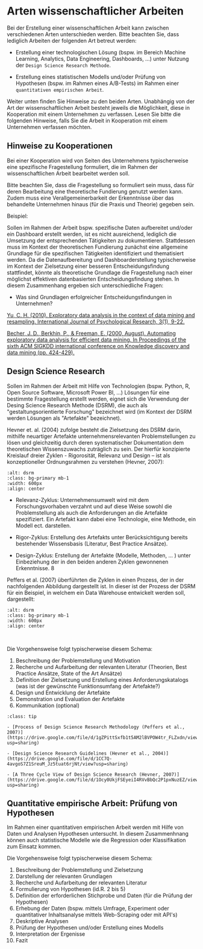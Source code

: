 # Arten wissenschaftlicher Arbeiten

Bei der Erstellung einer wissenschaftlichen Arbeit kann zwischen verschiedenen Arten unterschieden werden. Bitte beachten Sie, dass lediglich Arbeiten der folgenden Art betreut werden:

- Erstellung einer technologischen Lösung (bspw. im Bereich Machine Learning, Analytics, Data Engineering, Dashboards, ...) unter Nutzung der `Design Science Research Methode`.

- Erstellung eines statistischen Modells und/oder Prüfung von Hypothesen (bspw. im Rahmen eines A/B-Tests) im Rahmen einer `quantitativen empirischen Arbeit`.

Weiter unten finden Sie Hinweise zu den beiden Arten. Unabhängig von der Art der wissenschaftlichen Arbeit besteht jeweils die Möglichkeit, diese in Kooperation mit einem Unternehmen zu verfassen. Lesen Sie bitte die folgenden Hinweise, falls Sie die Arbeit in Kooperation mit einem Unternehmen verfassen möchten. 

## Hinweise zu Kooperationen

Bei einer Kooperation wird von Seiten des Unternehmens typischerweise eine spezifische Fragestellung formuliert, die im Rahmen der wissenschaftlichen Arbeit bearbeitet werden soll.

Bitte beachten Sie, dass die Fragestellung so formuliert sein muss, dass für deren Bearbeitung eine theoretische Fundierung genutzt werden kann. Zudem muss eine Verallgemeinerbarkeit der Erkenntnisse über das behandelte Unternehmen hinaus (für die Praxis und Theorie) gegeben sein. 

Beispiel: 

Sollen im Rahmen der Arbeit bspw. spezifische Daten aufbereitet und/oder ein Dashboard erstellt werden, ist es nicht ausreichend, lediglich die Umsetzung der entsprechenden Tätigkeiten zu dokumentieren. Stattdessen muss im Kontext der theoretischen Fundierung zunächst eine allgemeine Grundlage für die spezifischen Tätigkeiten identifiziert und thematisiert werden. Da die Datenaufbereitung und Dashboarderstellung typischerweise im Kontext der Zielsetzung einer besseren Entscheidungsfindung stattfindet, könnte als theoretische Grundlage die Fragestellung nach einer möglichst effektiven datenbasierten Entscheidungsfindung stehen. In diesem Zusammenhang ergeben sich unterschiedliche Fragen:

- Was sind Grundlagen erfolgreicher Entscheidungsfindungen in Unternehmen?


[Yu, C. H. (2010). Exploratory data analysis in the context of data mining and resampling. International Journal of Psychological Research, 3(1), 9-22.](https://www.redalyc.org/pdf/2990/299023509014.pdf)

[Becher, J. D., Berkhin, P., & Freeman, E. (2000, August). Automating exploratory data analysis for efficient data mining. In Proceedings of the sixth ACM SIGKDD international conference on Knowledge discovery and data mining (pp. 424-429).](https://dl.acm.org/doi/pdf/10.1145/347090.347179?casa_token=s1H63DdGkFIAAAAA:k92fm2vclEJx_i3F_hVUOYXx84VwT7kjJOwF-Z-CK1EULaDsFFbPkzA_2yTLcgG1sRnI4nVxUxcW)


## Design Science Research

Sollen im Rahmen der Arbeit mit Hilfe von Technologien (bspw. Python, R, Open Source Software, Microsoft Power BI, ...) Lösungen für eine bestimmte Fragestellung erstellt werden, eignet sich die Verwendung der Desing Science Research Methode (DSRM), die auch als "gestaltungsorientierte Forschung" bezeichnet wird (im Kontext der DSRM werden Lösungen als "Artefakte" bezeichnet). 

Hevner et. al. (2004) zufolge besteht die Zielsetzung des DSRM darin, mithilfe neuartiger Artefakte unternehmensrelevanten Problemstellungen zu lösen und gleichzeitig durch deren systematischer Dokumentation dem theoretischen Wissenszuwachs zuträglich zu sein. Der hierfür konzipierte  Kreislauf dreier Zyklen - Rigorosität, Relevanz und Design – ist als konzeptioneller Ordnungsrahmen zu verstehen (Hevner, 2007): 

```{image} ../_static/img/dsrm-cycles.png
:alt: dsrm
:class: bg-primary mb-1
:width: 600px
:align: center
```

- Relevanz-Zyklus: Unternehmensumwelt wird mit dem Forschungsvorhaben verzahnt und auf diese Weise sowohl die Problemstellung als auch die Anforderungen an die Artefakte spezifiziert. Ein Artefakt kann dabei eine Technologie, eine Methode, ein Modell ect. darstellen. 

- Rigor-Zyklus: Erstellung des Artefakts unter Berücksichtigung bereits bestehender Wissensbasis (Literatur, Best Practice Ansätze). 
  
- Design-Zyklus: Erstellung der Artefakte (Modelle, Methoden, ... ) unter Einbeziehung der in den beiden anderen Zyklen gewonnenen Erkenntnisse.  8

Peffers et al. (2007) überführten die Zyklen in einen Prozess, der in der nachfolgenden Abbildung dargestellt ist. In dieser ist der Prozess der DSRM für ein Beispiel, in welchem ein Data Warehouse entwickelt werden soll, dargestellt:

```{image} ../_static/img/dsrm-process.png
:alt: dsrm
:class: bg-primary mb-1
:width: 600px
:align: center
```

<br>

Die Vorgehensweise folgt typischerweise diesem Schema:

1. Beschreibung der Problemstellung und Motivation
2. Recherche und Aufarbeitung der relevanten Literatur (Theorien, Best Practice Ansätze, State of the Art Ansätze)
3. Definition der Zielsetzung und Erstellung eines Anforderungskatalogs (was ist der gewünschte Funktionsumfang der Artefakte?)
4. Design und Entwicklung der Artefakte
5. Demonstration und Evaluation der Artefakte
6. Kommunikation (optional)

```{admonition} Literatur
:class: tip

- [Process of Design Science Research Methodology (Peffers et al., 2007)](https://drive.google.com/file/d/1gZPittSxfb1t5AM2lBVPOW4tr_FLZxdn/view?usp=sharing)

- [Design Science Research Guidelines (Hevner et al., 2004)](https://drive.google.com/file/d/1CC7Q-4avgoS7Z1SreuM_Jz5tuat6rjNt/view?usp=sharing)

- [A Three Cycle View of Design Science Research (Hevner, 2007)](https://drive.google.com/file/d/1Ocy0UkjFSEyeiI4RVvBbQc2P1pxNuzEZ/view?usp=sharing)

```

## Quantitative empirische Arbeit: Prüfung von Hypothesen

Im Rahmen einer quantitativen empirischen Arbeit werden mit Hilfe von Daten und Analysen Hypothesen untersucht. In diesem Zusammenhnang können auch statistische Modelle wie die Regression oder Klassifikation zum Einsatz kommen.

Die Vorgehensweise folgt typischerweise diesem Schema:

1. Beschreibung der Problemstellung und Zielsetzung
2. Darstellung der relevanten Grundlagen
3. Recherche und Aufarbeitung der relevanten Literatur
4. Formulierung von Hypothesen (id.R. 2 bis 5)
5. Definition der erforderlichen Stichprobe und Daten (für die Prüfung der Hypothesen)
6. Erhebung der Daten (bspw. mittels Umfrage, Experiment oder quantitativer Inhaltsanalyse mittels Web-Scraping oder mit API's)
7. Deskriptive Analysen
8. Prüfung der Hypothesen und/oder Erstellung eines Modells
9. Interpretation der Ergenisse
10. Fazit
